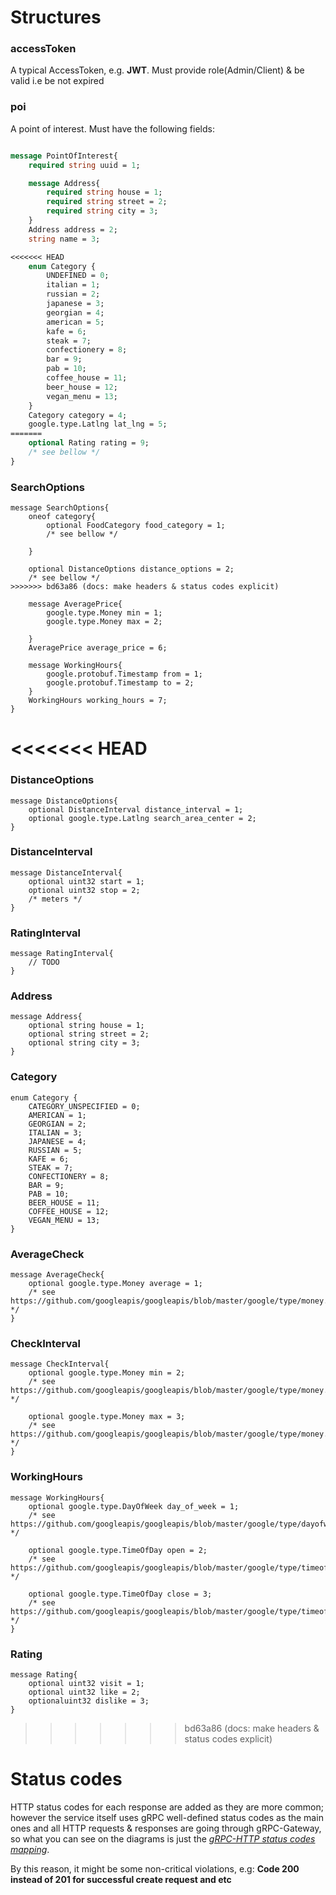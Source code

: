 # Structures
### accessToken
A typical AccessToken, e.g. **JWT**.
Must provide role(Admin/Client) & be valid i.e be not expired
### poi
A point of interest. Must have the following fields:

```protobuf

message PointOfInterest{
	required string uuid = 1;

	message Address{
		required string house = 1;
		required string street = 2;
		required string city = 3;
	}
	Address address = 2;
	string name = 3;

<<<<<<< HEAD
	enum Category {
		UNDEFINED = 0;
		italian = 1;
		russian = 2;
		japanese = 3;
		georgian = 4;
		american = 5;
		kafe = 6;
		steak = 7;
		confectionery = 8;
		bar = 9;
		pab = 10;
		coffee_house = 11;
		beer_house = 12;
		vegan_menu = 13;
	}
	Category category = 4;
	google.type.Latlng lat_lng = 5;
=======
	optional Rating rating = 9;
	/* see bellow */
}
```
### SearchOptions

```proto3
message SearchOptions{
	oneof category{
		optional FoodCategory food_category = 1;
		/* see bellow */

	}

	optional DistanceOptions distance_options = 2;
	/* see bellow */
>>>>>>> bd63a86 (docs: make headers & status codes explicit)

	message AveragePrice{
		google.type.Money min = 1;
		google.type.Money max = 2;

	}
	AveragePrice average_price = 6;

	message WorkingHours{
		google.protobuf.Timestamp from = 1;
		google.protobuf.Timestamp to = 2;
	}
	WorkingHours working_hours = 7;
}
```

<<<<<<< HEAD
=======
### DistanceOptions

```proto3
message DistanceOptions{
	optional DistanceInterval distance_interval = 1;
	optional google.type.Latlng search_area_center = 2;
}
```

### DistanceInterval

```proto3
message DistanceInterval{
	optional uint32 start = 1;
	optional uint32 stop = 2;
	/* meters */
}
```

### RatingInterval

```proto3
message RatingInterval{
	// TODO
}
```

### Address

```proto3
message Address{
	optional string house = 1;
	optional string street = 2;
	optional string city = 3;
}
```

### Category

```proto3
enum Category {
	CATEGORY_UNSPECIFIED = 0;
	AMERICAN = 1;
	GEORGIAN = 2;
	ITALIAN = 3;
	JAPANESE = 4;
	RUSSIAN = 5;
	KAFE = 6;
	STEAK = 7;
	CONFECTIONERY = 8;
	BAR = 9;
	PAB = 10;
	BEER_HOUSE = 11;
	COFFEE_HOUSE = 12;
	VEGAN_MENU = 13;
}
```

### AverageCheck

```proto3
message AverageCheck{
	optional google.type.Money average = 1;
	/* see https://github.com/googleapis/googleapis/blob/master/google/type/money.proto */
}
```

### CheckInterval

```proto3
message CheckInterval{
	optional google.type.Money min = 2;
	/* see https://github.com/googleapis/googleapis/blob/master/google/type/money.proto */

	optional google.type.Money max = 3;
	/* see https://github.com/googleapis/googleapis/blob/master/google/type/money.proto */
}
```

### WorkingHours

```proto3
message WorkingHours{
	optional google.type.DayOfWeek day_of_week = 1;
	/* see https://github.com/googleapis/googleapis/blob/master/google/type/dayofweek.proto */

	optional google.type.TimeOfDay open = 2;
	/* see https://github.com/googleapis/googleapis/blob/master/google/type/timeofday.proto */

	optional google.type.TimeOfDay close = 3;
	/* see https://github.com/googleapis/googleapis/blob/master/google/type/timeofday.proto */
}
```

### Rating

```proto3
message Rating{
	optional uint32 visit = 1;
	optional uint32 like = 2;
	optionaluint32 dislike = 3;
}
```


>>>>>>> bd63a86 (docs: make headers & status codes explicit)
# Status codes
HTTP status codes for each response are added as they are more common; however the service itself uses gRPC well-defined status codes as the main ones and all HTTP requests & responses are going through gRPC-Gateway, so what you can see on the diagrams is just the [*gRPC-HTTP status codes mapping*](https://chromium.googlesource.com/external/github.com/grpc/grpc/+/refs/tags/v1.21.4-pre1/doc/statuscodes.md).

By this reason, it might be some non-critical violations, e.g: **Code 200 instead of 201 for successful create request and etc**

